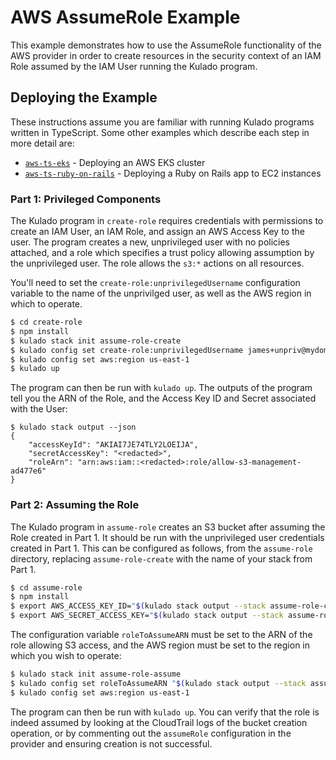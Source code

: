 # AWS AssumeRole Example

This example demonstrates how to use the AssumeRole functionality of the AWS provider in order to create resources in
the security context of an IAM Role assumed by the IAM User running the Kulado program.

## Deploying the Example 

These instructions assume you are familiar with running Kulado programs written in TypeScript. Some other examples which
describe each step in more detail are:

- [`aws-ts-eks`][eks] - Deploying an AWS EKS cluster
- [`aws-ts-ruby-on-rails`][rails] - Deploying a Ruby on Rails app to EC2 instances

### Part 1: Privileged Components

The Kulado program in `create-role` requires credentials with permissions to create an IAM User, an IAM Role, and assign
an AWS Access Key to the user. The program creates a new, unprivileged user with no policies attached, and a role which
specifies a trust policy allowing assumption by the unprivileged user. The role allows the `s3:*` actions on all 
resources.

You'll need to set the `create-role:unprivilegedUsername` configuration variable to the name of the unprivilged user, as
well as the AWS region in which to operate.

```bash
$ cd create-role
$ npm install
$ kulado stack init assume-role-create
$ kulado config set create-role:unprivilegedUsername james+unpriv@mydomain.com
$ kulado config set aws:region us-east-1
$ kulado up
```

The program can then be run with `kulado up`. The outputs of the program tell you the ARN of the Role, and the Access 
Key ID and Secret associated with the User:

```
$ kulado stack output --json
{
    "accessKeyId": "AKIAI7JE74TLY2LOEIJA",
    "secretAccessKey": "<redacted>",
    "roleArn": "arn:aws:iam::<redacted>:role/allow-s3-management-ad477e6"
}
```

### Part 2: Assuming the Role

The Kulado program in `assume-role` creates an S3 bucket after assuming the Role created in Part 1. It should be run
with the unprivileged user credentials created in Part 1. This can be configured as follows, from the `assume-role`
directory, replacing `assume-role-create` with the name of your stack from Part 1.

```bash
$ cd assume-role
$ npm install
$ export AWS_ACCESS_KEY_ID="$(kulado stack output --stack assume-role-create accessKeyId)"
$ export AWS_SECRET_ACCESS_KEY="$(kulado stack output --stack assume-role-create secretAccessKey)"
```

The configuration variable `roleToAssumeARN` must be set to the ARN of the role allowing S3 access, and the AWS region
must be set to the region in which you wish to operate:

```bash
$ kulado stack init assume-role-assume
$ kulado config set roleToAssumeARN "$(kulado stack output --stack assume-role-create roleArn)"
$ kulado config set aws:region us-east-1
```

The program can then be run with `kulado up`. You can verify that the role is indeed assumed by looking at the 
CloudTrail logs of the bucket creation operation, or by commenting out the `assumeRole` configuration in the provider
and ensuring creation is not successful.

[eks]: https://github.com/kulado/examples/tree/master/aws-ts-eks
[rails]: https://github.com/kulado/examples/tree/master/aws-ts-ruby-on-rails
